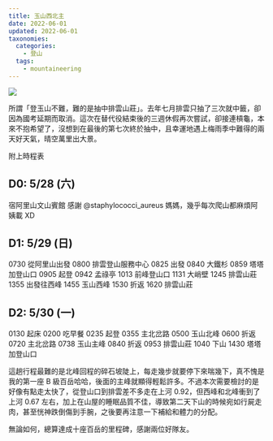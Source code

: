 ```yaml
---
title: 玉山西北主
date: 2022-06-01
updated: 2022-06-01
taxonomies:
  categories: 
    - 登山
  tags: 
    - mountaineering
---
```

![](https://lh3.googleusercontent.com/pw/AM-JKLUg_PFHWQ46Z6EiWVDNDqmFulS-omXto5V6JVOFFLsp9DKhgeQIJJZB8BCa6X-RRmoxj1sUTzVl_5X4XFP6z_Qiz58I4NPOPWJ-yRiZBzXP-Y81_5cg1viFg5QleTJNJ_bzyvkIirTzi332LLfvw5R-BA=w1854-h1390-no?authuser=0)


所謂「登玉山不難，難的是抽中排雲山莊」。去年七月排雲只抽了三次就中籤，卻因為國考延期而取消。這次在替代役結束後的三週休假再次嘗試，卻接連槓龜，本來不抱希望了，沒想到在最後的第七次終於抽中，且幸運地遇上梅雨季中難得的兩天好天氣，晴空萬里出大景。

<!-- more -->

附上時程表

## D0: 5/28 (六)
宿阿里山文山賓館
感謝 @staphylococci_aureus 媽媽，幾乎每次爬山都麻煩阿姨載 XD

## D1: 5/29 (日)
0730 從阿里山出發
0800 排雲登山服務中心
0825 出發
0840 大鐵杉
0859 塔塔加登山口
0905 起登
0942 孟祿亭
1013 前峰登山口
1131 大峭壁
1245 排雲山莊
1355 出發往西峰
1455 玉山西峰
1530 折返
1620 排雲山莊

## D2: 5/30 (一)
0130 起床
0200 吃早餐
0235 起登
0355 主北岔路
0500 玉山北峰
0600 折返
0720 主北岔路
0738 玉山主峰
0840 折返
0953 排雲山莊
1040 下山
1430 塔塔加登山口

這趟行程最難的是北峰回程的碎石坡陡上，每走幾步就要停下來喘幾下，真不愧是我的第一座 B 級百岳哈哈，後面的主峰就顯得輕鬆許多。不過本次需要檢討的是好像有點走太快了，從登山口到排雲差不多走在上河 0.92，但西峰和北峰衝到了上河 0.67 左右，加上在山屋的睡眠品質不佳，導致第二天下山的時候宛如行屍走肉，甚至恍神跌倒傷到手腕，之後要再注意一下補給和體力的分配。

無論如何，總算達成十座百岳的里程碑，感謝兩位好隊友。